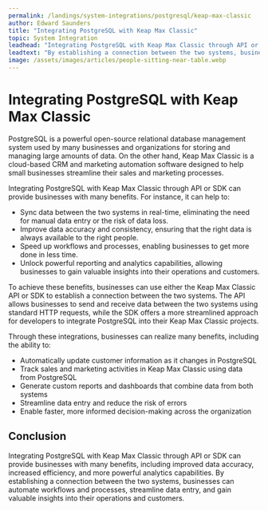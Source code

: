 ```yaml
---
permalink: /landings/system-integrations/postgresql/keap-max-classic
author: Edward Saunders
title: "Integrating PostgreSQL with Keap Max Classic"
topic: System Integration
leadhead: "Integrating PostgreSQL with Keap Max Classic through API or SDK can provide businesses with many benefits, including improved data accuracy, increased efficiency, and more powerful analytics capabilities"
leadtext: "By establishing a connection between the two systems, businesses can automate workflows and processes, streamline data entry, and gain valuable insights into their operations and customers."
image: /assets/images/articles/people-sitting-near-table.webp
---
```

<div class="arttext">    <h1>Integrating PostgreSQL with Keap Max Classic</h1>
    <p>PostgreSQL is a powerful open-source relational database management system used by many businesses and organizations for storing and managing large amounts of data. On the other hand, Keap Max Classic is a cloud-based CRM and marketing automation software designed to help small businesses streamline their sales and marketing processes.</p>
    <p>Integrating PostgreSQL with Keap Max Classic through API or SDK can provide businesses with many benefits. For instance, it can help to:</p>
    <ul>
      <li>Sync data between the two systems in real-time, eliminating the need for manual data entry or the risk of data loss.</li>
      <li>Improve data accuracy and consistency, ensuring that the right data is always available to the right people.</li>
      <li>Speed up workflows and processes, enabling businesses to get more done in less time.</li>
      <li>Unlock powerful reporting and analytics capabilities, allowing businesses to gain valuable insights into their operations and customers.</li>
    </ul>
    <p>To achieve these benefits, businesses can use either the Keap Max Classic API or SDK to establish a connection between the two systems. The API allows businesses to send and receive data between the two systems using standard HTTP requests, while the SDK offers a more streamlined approach for developers to integrate PostgreSQL into their Keap Max Classic projects.</p>
    <p>Through these integrations, businesses can realize many benefits, including the ability to:</p>
    <ul>
      <li>Automatically update customer information as it changes in PostgreSQL</li>
      <li>Track sales and marketing activities in Keap Max Classic using data from PostgreSQL</li>
      <li>Generate custom reports and dashboards that combine data from both systems</li>
      <li>Streamline data entry and reduce the risk of errors</li>
      <li>Enable faster, more informed decision-making across the organization</li>
    </ul>
    <h2>Conclusion</h2>
    <p>Integrating PostgreSQL with Keap Max Classic through API or SDK can provide businesses with many benefits, including improved data accuracy, increased efficiency, and more powerful analytics capabilities. By establishing a connection between the two systems, businesses can automate workflows and processes, streamline data entry, and gain valuable insights into their operations and customers. </p>
</div>